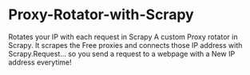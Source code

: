 # Proxy-Rotator-with-Scrapy
Rotates your IP with each request in Scrapy
A custom Proxy rotator in Scrapy. It scrapes the Free proxies and connects those IP address with Scrapy.Request... so you send a request to a webpage with a New IP address everytime!
